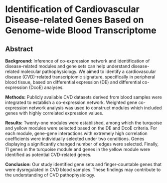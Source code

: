 # Identification of Cardiovascular Disease-related Genes Based on Genome-wide Blood Transcriptome

## Abstract
**Background:** Inference of co-expression network and identification of disease-related modules and gene sets can help understand disease-related molecular pathophysiology. We aimed to identify a cardiovascular disease (CVD)-related transcriptomic signature, specifically in peripheral blood tissue, based on differential expression (DE) and differential co-expression (DcoE) analyses.

**Methods:** Publicly available CVD datasets derived from blood samples were integrated to establish a co-expression network. Weighted gene co-expression network analysis was used to construct modules which included genes with highly correlated expression values.

**Results:** Twenty-one modules were established, among which the turquoise and yellow modules were selected based on the DE and DcoE criteria. For each module, gene–gene interactions with extremely high correlation coefficients were individually selected under two conditions. Genes displaying a significantly changed number of edges were selected. Finally, 11 genes in the turquoise module and genes in the yellow module were identified as potential CVD-related genes.

**Conclusion:** Our study identified gene sets and finger-countable genes that were dysregulated in CVD blood samples. These findings may contribute to the understanding of CVD pathophysiology.
